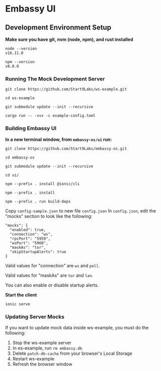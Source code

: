 # Embassy UI

## Development Environment Setup

**Make sure you have git, nvm (node, npm), and rust installed**

```
node --version
v16.11.0

npm --version
v8.0.0
```

### Running The Mock Development Server

`git clone https://github.com/Start9Labs/ws-example.git`

`cd ws-example`

`git submodule update --init --recursive`

`cargo run -- -vvv -c example-config.toml`

### Building Embassy UI

**In a new terminal window, from `embassy-os/ui` run:**

`git clone https://github.com/Start9Labs/embassy-os.git`

`cd embassy-os`

`git submodule update --init --recursive`

`cd ui/`

`npm --prefix . install @ionic/cli`

`npm --prefix . install`

`npm --prefix . run build-deps`

Copy `config-sample.json` to new file `config.json`
In `config.json`, edit the "mocks" section to look like the following:

```
"mocks": {
  "enabled": true,
  "connection": "ws",
  "rpcPort": "5959",
  "wsPort": "5960",
  "maskAs": "tor",
  "skipStartupAlerts": true
}
```

Valid values for "connection" are `ws` and `poll`.

Valid values for "maskAs" are `tor` and `lan`.

You can also enable or disable startup alerts.

**Start the client**

`ionic serve`

### Updating Server Mocks

If you want to update mock data inside ws-example, you must do the following:

1. Stop the ws-example server
1. In es-example, run `rm embassy.db`
1. Delete `patch-db-cache` from your browser's Local Storage
1. Restart ws-example
1. Refresh the browser window
